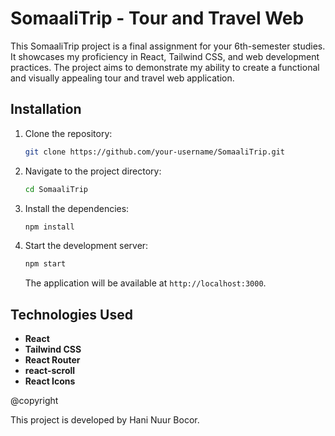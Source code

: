 # SomaaliTrip - Tour and Travel Web

This SomaaliTrip project is a final assignment for your 6th-semester studies. It showcases my proficiency in React, Tailwind CSS, and web development practices. The project aims to demonstrate my ability to create a functional and visually appealing tour and travel web application.

## Installation

1. Clone the repository:

   ```bash
   git clone https://github.com/your-username/SomaaliTrip.git
   ```

2. Navigate to the project directory:

   ```bash
   cd SomaaliTrip
   ```

3. Install the dependencies:

   ```bash
   npm install
   ```

4. Start the development server:

   ```bash
   npm start
   ```

   
   
   The application will be available at `http://localhost:3000`.

## Technologies Used

- **React**
- **Tailwind CSS**
- **React Router**
- **react-scroll**
- **React Icons**

@copyright

This project is developed by Hani Nuur Bocor.
